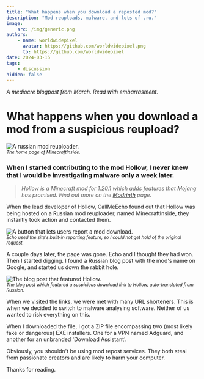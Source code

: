 ```yaml
---
title: "What happens when you download a reposted mod?"
description: "Mod reuploads, malware, and lots of .ru."
image:
    src: /img/generic.png
authors:
    - name: worldwidepixel
      avatar: https://github.com/worldwidepixel.png
      to: https://github.com/worldwidepixel
date: 2024-03-15
tags:
    - discussion
hidden: false
---
```


_A mediocre blogpost from March. Read with embarrasment._

# What happens when you download a mod from a suspicious reupload?

![A russian mod reuploader.](/img/blog/reposts/minecraft_inside.png)<br>
<sup>_The home page of MinecraftInside._</sup>

### When I started contributing to the mod Hollow, I never knew that I would be investigating malware only a week later.

> _Hollow is a Minecraft mod for 1.20.1 which adds features that Mojang has promised. Find out more on the [Modrinth](https://modrinth.com/mod/hollow) page._

When the lead developer of Hollow, CallMeEcho found out that Hollow was being hosted on a Russian mod reuploader, named MinecraftInside, they instantly took action and contacted them.

![A button that lets users report a mod download.](/img/blog/reposts/report.png)<br>
<sup>_Echo used the site's built-in reporting feature, so I could not get hold of the original request._</sup>

A couple days later, the page was gone. Echo and I thought they had won. Then I started digging. I found a Russian blog post with the mod's name on Google, and started us down the rabbit hole.

![The blog post that featured Hollow.](/img/blog/reposts/minecraft_labs.png)<br>
<sup>_The blog post which featured a suspicious download link to Hollow, auto-translated from Russian._</sup>

When we visited the links, we were met with many URL shorteners. This is when we decided to switch to malware analysing software. Neither of us wanted to risk everything on this.

When I downloaded the file, I got a ZIP file encompassing two (most likely fake or dangerous) EXE installers. One for a VPN named Adguard, and another for an unbranded 'Download Assistant'.

Obviously, you shouldn't be using mod repost services. They both steal from passionate creators and are likely to harm your computer.

Thanks for reading.
